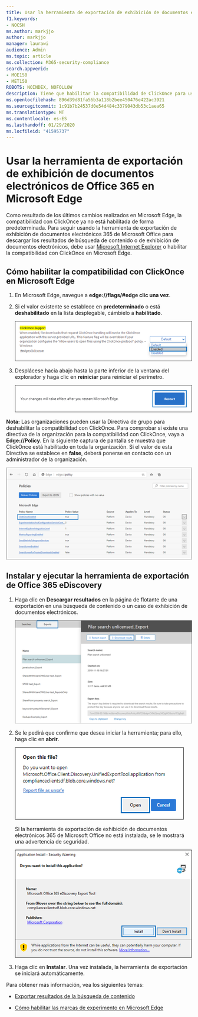 ```yaml
---
title: Usar la herramienta de exportación de exhibición de documentos electrónicos de Office 365 en Microsoft Edge
f1.keywords:
- NOCSH
ms.author: markjjo
author: markjjo
manager: laurawi
audience: Admin
ms.topic: article
ms.collection: M365-security-compliance
search.appverid:
- MOE150
- MET150
ROBOTS: NOINDEX, NOFOLLOW
description: Tiene que habilitar la compatibilidad de ClickOnce para usar Microsoft Edge para exportar los resultados de búsqueda de la búsqueda de contenido y la exhibición de documentos electrónicos en el centro de seguridad y cumplimiento.
ms.openlocfilehash: 896d39d81fa56b3a118b2bee450476e422ac3921
ms.sourcegitcommit: 1c91b7b24537d0e54d484c3379043db53c1aea65
ms.translationtype: MT
ms.contentlocale: es-ES
ms.lasthandoff: 01/29/2020
ms.locfileid: "41595737"
---
```

# <a name="use-the-office-365-ediscovery-export-tool-in-microsoft-edge"></a>Usar la herramienta de exportación de exhibición de documentos electrónicos de Office 365 en Microsoft Edge

Como resultado de los últimos cambios realizados en Microsoft Edge, la compatibilidad con ClickOnce ya no está habilitada de forma predeterminada. Para seguir usando la herramienta de exportación de exhibición de documentos electrónicos 365 de Microsoft Office para descargar los resultados de búsqueda de contenido o de exhibición de documentos electrónicos, debe usar [Microsoft Internet Explorer](https://support.microsoft.com/help/17621/internet-explorer-downloads) o habilitar la compatibilidad con ClickOnce en Microsoft Edge.

## <a name="how-to-enable-clickonce-support-in-microsoft-edge"></a>Cómo habilitar la compatibilidad con ClickOnce en Microsoft Edge

1. En Microsoft Edge, navegue a **edge://flags/#edge clic una vez**.

2. Si el valor existente se establece en **predeterminado** o está **deshabilitado** en la lista desplegable, cámbielo a **habilitado**.
    
   ![](media/ClickOnceimage1.png)

3. Desplácese hacia abajo hasta la parte inferior de la ventana del explorador y haga clic en **reiniciar** para reiniciar el perímetro.

   ![](media/ClickOnceimage2.png)

**Nota:** Las organizaciones pueden usar la Directiva de grupo para deshabilitar la compatibilidad con ClickOnce. Para comprobar si existe una directiva de la organización para la compatibilidad con ClickOnce, vaya a **Edge://Policy**. En la siguiente captura de pantalla se muestra que ClickOnce está habilitado en toda la organización. Si el valor de esta Directiva se establece en **false**, deberá ponerse en contacto con un administrador de la organización.

![](media/ClickOnceimage3.png)

## <a name="install-and-run-the-office-365-ediscovery-export-tool"></a>Instalar y ejecutar la herramienta de exportación de Office 365 eDiscovery

1. Haga clic en **Descargar resultados** en la página de flotante de una exportación en una búsqueda de contenido o un caso de exhibición de documentos electrónicos.

   ![Haga clic en descargar resultados en la página de flotante para descargar los resultados de la búsqueda](media/ClickOnceExport1.png)

2. Se le pedirá que confirme que desea iniciar la herramienta; para ello, haga clic en **abrir**.

   ![Haga clic en abrir para iniciar la herramienta de exportación de exhibición de documentos electrónicos](media/ClickOnceimage4.png)

   Si la herramienta de exportación de exhibición de documentos electrónicos 365 de Microsoft Office no está instalada, se le mostrará una advertencia de seguridad. 

   ![Haga clic en instalar para instalar la herramienta de exportación de exhibición de documentos electrónicos](media/ClickOnceimage5.png)

3. Haga clic en **Instalar**. Una vez instalada, la herramienta de exportación se iniciará automáticamente.

Para obtener más información, vea los siguientes temas:

- [Exportar resultados de la búsqueda de contenido](export-search-results.md)

- [Cómo habilitar las marcas de experimento en Microsoft Edge](https://microsoftedgesupport.microsoft.com/hc/articles/360034075294-How-to-enable-experiment-flags-in-Microsoft-Edge-Insider-channels)
